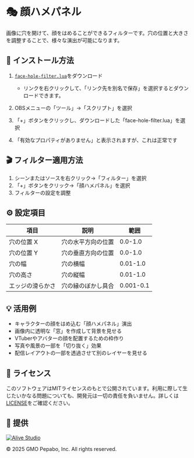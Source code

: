 # 🎭 顔ハメパネル

画像に穴を開けて、顔をはめることができるフィルターです。穴の位置と大きさを調整することで、様々な演出が可能になります。

## 🔧 インストール方法

1. [`face-hole-filter.lua`](https://raw.githubusercontent.com/pepabo/alive-project-obs-plugins/main/scripts/face-hole-filter/face-hole-filter.lua)をダウンロード

    - リンクを右クリックして、「リンク先を別名で保存」を選択するとダウンロードできます。

2. OBSメニューの「ツール」→「スクリプト」を選択
3. 「+」ボタンをクリックし、ダウンロードした「face-hole-filter.lua」を選択
4. 「有効なプロパティがありません」と表示されますが、これは正常です

## 🎬 フィルター適用方法

1. シーンまたはソースを右クリック→「フィルター」を選択
2. 「+」ボタンをクリック→「顔ハメパネル」を選択
3. フィルターの設定を調整

## ⚙️ 設定項目

| 項目 | 説明 | 範囲 |
| --- | --- | --- |
| 穴の位置 X | 穴の水平方向の位置 | 0.0-1.0 |
| 穴の位置 Y | 穴の垂直方向の位置 | 0.0-1.0 |
| 穴の幅 | 穴の横幅 | 0.01-1.0 |
| 穴の高さ | 穴の縦幅 | 0.01-1.0 |
| エッジの滑らかさ | 穴の縁のぼかし具合 | 0.001-0.1 |

## 💡 活用例

- キャラクターの顔をはめ込む「顔ハメパネル」演出
- 画像内に透明な「窓」を作成して背景を見せる
- VTuberやアバターの顔を配置するための枠作り
- 写真や風景の一部を「切り抜く」効果
- 配信レイアウトの一部を透過させて別のレイヤーを見せる

## 📝 ライセンス

このソフトウェアはMITライセンスのもとで公開されています。利用に際して生じたいかなる問題についても、開発元は一切の責任を負いません。詳しくは[LICENSE](../../LICENSE)をご確認ください。

## 🎯 提供

[![Alive Studio](../../assets/alive-studio-logo.png)](https://alive-project.com/studio)

© 2025 GMO Pepabo, Inc. All rights reserved. 